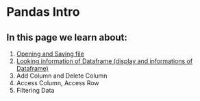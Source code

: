 # Pandas Intro
## In this page we learn about:
1. [Opening and Saving file](https://github.com/maldif/Pandas_Intro/blob/main/1.%20Opening%20and%20Saving%20DataFrame.ipynb)
2. [Looking information of Dataframe (display and informations of Dataframe)](https://github.com/maldif/Pandas_Intro/blob/main/2.Looking%20information.ipynb)
3. Add Column and Delete Column
4. Access Column, Access Row
5. Filtering Data
